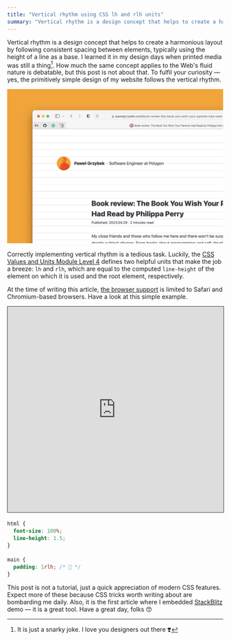 ```yaml
---
title: "Vertical rhythm using CSS lh and rlh units"
summary: "Vertical rhythm is a design concept that helps to create a harmonious layout by following consistent spacing between elements, typically using the height of a line as a base."
---
```


Vertical rhythm is a design concept that helps to create a harmonious layout by following consistent spacing between elements, typically using the height of a line as a base. I learned it in my design days when printed media was still a thing[^1]. How much the same concept applies to the Web's fluid nature is debatable, but this post is not about that. To fulfil your curiosity — yes, the primitively simple design of my website follows the vertical rhythm.

[^1]: It is just a snarky joke. I love you designers out there ❣️

![Vertical rhythm grid on my website](2023-05-16-1.jpg)

Correctly implementing vertical rhythm is a tedious task. Luckily, the [CSS Values and Units Module Level 4](https://www.w3.org/TR/css-values-4/) defines two helpful units that make the job a breeze: `lh` and `rlh`, which are equal to the computed `line-height` of the element on which it is used and the root element, respectively.

At the time of writing this article, [the browser support](https://caniuse.com/?search=lh%20unit) is limited to Safari and Chromium-based browsers. Have a look at this simple example.

<iframe style="width: 100%; height: 480px; border: 1px solid rgb(46, 49, 56);" src="https://stackblitz.com/edit/web-platform-psz7ok?embed=1&file=styles.css&hideDevTools=1&view=preview"></iframe>

```css
html {
  font-size: 100%;
  line-height: 1.5;
}

main {
  padding: 1rlh; /* 🫶 */
}
```

This post is not a tutorial, just a quick appreciation of modern CSS features. Expect more of these because CSS tricks worth writing about are bombarding me daily. Also, it is the first article where I embedded [StackBlitz](https://stackblitz.com) demo — it is a great tool. Have a great day, folks 😙
